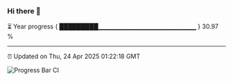 ### Hi there 👋

⏳ Year progress { █████████▁▁▁▁▁▁▁▁▁▁▁▁▁▁▁▁▁▁▁▁▁ } 30.97 %

---

⏰ Updated on Thu, 24 Apr 2025 01:22:18 GMT

![Progress Bar CI](https://github.com/JuvenileQ/Progress-Bar-CI/workflows/main/badge.svg)
